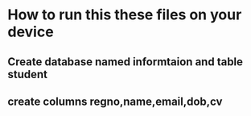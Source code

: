 # How to run this these files on your device

## Create database named informtaion and table student

## create columns regno,name,email,dob,cv

